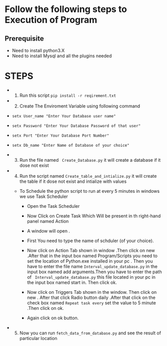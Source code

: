 # Follow the following steps to Execution of Program
## Prerequisite
* Need to install python3.X
* Need to install Mysql and all the plugins needed
# STEPS
* 1) Run this script ```pip install -r reqirement.txt```
* 2) Create The Enviroment Variable using following command
 * ```setx User_name "Enter Your Database user name"```
 * ```setx Password "Enter Your Database Password of that user"```
 * ```setx Port "Enter Your Database Port Number"```
 * ```setx Db_name "Enter Name of Database of your choice"```

* 3) Run the file named ``` Create_Database.py``` it will create a database if it dose not exist 

* 4) Run the script named ```Create_table_and_intialize.py``` it will create the table if it dose not exist and intialize with values

	* To Schedule the python script to run at every 5 minutes in windows we use Task Scheduler

		* Open the Task Scheduler

		* Now Click on Create Task Which Will be present  in th right-hand panel named Action

		* A window will open .

		* First You need to type the name of schduler (of your choice).

		* Now click on Action Tab shown in window .Then click on new .After that in the input box named Program/Scripts you need to set the location of Python.exe installed in your pc . Then you have to enter the file name ```Interval_update_database.py``` in the input box named add arguments.Then you have to enter the path of ``` Interval_update_database.py``` this file located in your pc in the input box named  start in. Then click ok.


		* Now click on Triggers Tab shown in the window. Then click on new . After that click Radio button daily .After that click on the check box named ```Repeat task every``` set the value to 5 minute .Then click on ok.

		* Again click on ok button.

* 5) Now you can run ```fetch_data_from_database.py``` and see the result of particular location	
